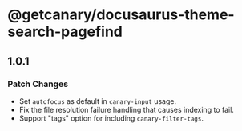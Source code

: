 # @getcanary/docusaurus-theme-search-pagefind

## 1.0.1

### Patch Changes

- Set `autofocus` as default in `canary-input` usage.
- Fix the file resolution failure handling that causes indexing to fail.
- Support "tags" option for including `canary-filter-tags`.
